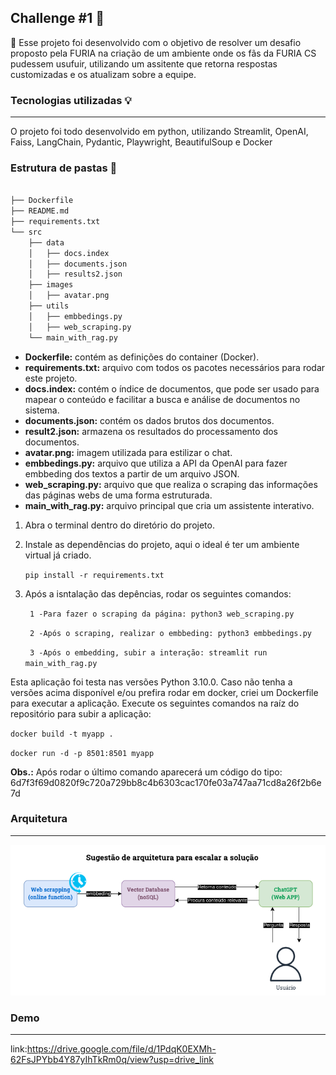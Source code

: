 ## Challenge #1 **🧩**


🎯 Esse projeto foi desenvolvido com o objetivo de resolver um desafio proposto pela FURIA na criação de um ambiente onde os fãs da FURIA CS pudessem usufuir, utilizando um assitente que retorna respostas customizadas e os atualizam sobre a equipe.


### **Tecnologias utilizadas 💡**

---

O projeto foi todo desenvolvido em python, utilizando Streamlit, OpenAI, Faiss, LangChain, Pydantic, Playwright, BeautifulSoup e Docker



### Estrutura de pastas **📂**

```sh

├── Dockerfile
├── README.md
├── requirements.txt
└── src
    ├── data
    │   ├── docs.index
    │   ├── documents.json
    │   ├── results2.json
    ├── images
    │   ├── avatar.png
    ├── utils
    │   ├── embbedings.py
    │   ├── web_scraping.py
    └── main_with_rag.py

```

- **Dockerfile:** contém as definições do container (Docker).
- **requirements.txt:** arquivo com todos os pacotes necessários para rodar este projeto.
- **docs.index:** contém o índice de documentos, que pode ser usado para mapear o conteúdo e facilitar a busca e análise de documentos no sistema.
- **documents.json:** contém os dados brutos dos documentos.
- **result2.json:** armazena os resultados do processamento dos documentos.
- **avatar.png:** imagem utilizada para estilizar o chat.
- **embbedings.py:** arquivo que utiliza a API da OpenAI para fazer embbeding dos textos a partir de um arquivo JSON.
- **web_scraping.py:** arquivo que que realiza o scraping das informações das páginas webs de uma forma estruturada.
- **main_with_rag.py:** arquivo principal que cria um assistente interativo.

1. Abra o terminal dentro do diretório do projeto.

2. Instale as dependências do projeto, aqui o ideal é ter um ambiente virtual já criado.

    `pip install -r requirements.txt`

3. Após a isntalação das depências, rodar os seguintes comandos:

    ` 1 -Para fazer o scraping da página: python3 web_scraping.py`

    ` 2 -Após o scraping, realizar o embbeding: python3 embbedings.py`

    ` 3 -Após o embedding, subir a interação: streamlit run main_with_rag.py`

Esta aplicação foi testa nas versões Python 3.10.0.
Caso não tenha a versões acima disponível e/ou prefira rodar em docker, criei um Dockerfile para executar a aplicação. Execute os seguintes comandos na raíz do repositório para subir a aplicação:

`docker build -t myapp .`

`docker run -d -p 8501:8501 myapp `

**Obs.:** Após rodar o último comando aparecerá um código do tipo: 6d7f3f69d0820f9c720a729bb8c4b6303cac170fe03a747aa71cd8a26f2b6e7d

### **Arquitetura**

---

![Arquitetura solução](arquitetura_proposta.png)

### **Demo**

---

link:https://drive.google.com/file/d/1PdqK0EXMh-62FsJPYbb4Y87yIhTkRm0q/view?usp=drive_link
